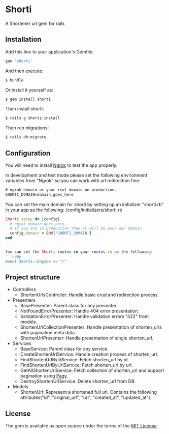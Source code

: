# Shorti
A Shortener url gem for rails

## Installation
Add this line to your application's Gemfile:

```ruby
gem 'shorti'
```

And then execute:
```bash
$ bundle
```

Or install it yourself as:
```bash
$ gem install shorti
```

Then install shorti:
```bash
$ rails g shorti:install
```

Then run migrations:
```bash
$ rails db:migrate
```

## Configuration
You will need to install [Ngrok](https://ngrok.com/) to test the app properly.

In development and test mode please set the following environment variables from "Ngrok" so you can work with url redirection fine:
```txt
# ngrok domain or your real domain on production.
SHORTI_DOMAIN=domain_goes_here
```

You can set the main domain for shorti by setting up an initializer "shorti.rb" in your app as the following:
/config/initializers/shorti.rb
```ruby
Shorti.setup do |config|
  # ngrok domain goes here.
  # if you are in production then it will be your own domain.
  config.domain = ENV['SHORTI_DOMAIN']
end
``

You can set the Shorti routes in your routes.rb as the following:
```ruby
mount Shorti::Engine => "/"
```

## Project structure
- Controllers
  - ShortenUrlsController:
      Handle basic crud and redirection process.
- Presenters
  - BasePresenter:
    Parent class for any presenter.
  - NotFoundErrorPresenter:
      Handle 404 error presentation.
  - ValidationErrorPresenter:
      Handle validation errors "422" from models.
  - ShortenUrlCollectionPresenter:
      Handle presentation of shorten_urls with pagination meta data.
  - ShortenUrlPresenter:
      Handle presentation of single shorten_url.
- Services
  - BaseService:
      Parent class for any service.
  - CreateShortenUrlService:
      Handle creation process of shorten_url.
  - FindShortenUrlByIdService:
      Fetch shorten_url by id.
  - FindShortenUrlByUrlService:
      Fetch shorten_url by url.
  - GetAllShortenUrlService:
      Fetch collection of shorten_url and support pagination using [Pagy](https://github.com/ddnexus/pagy).
  - DestroyShortenUrlService:
      Delete shorten_url from DB.
- Models
  - ShortenUrl:
      Represent a shortened full url. Contains the following attributes("id", "original_url", "url", "created_at", "updated_at").

## License
The gem is available as open source under the terms of the [MIT License](https://opensource.org/licenses/MIT).
